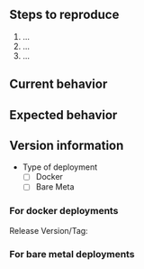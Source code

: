 ## Steps to reproduce
<!--
Place information about how to cause the bug here.
-->

1. ...
2. ...
3. ...

## Current behavior
<!--
Place information about what currently occurs here. Attach images here if needed.
-->

## Expected behavior
<!--
Place information about what you expect to occur here.
-->

## Version information
- Type of deployment
    - [ ] Docker
    - [ ] Bare Meta

### For docker deployments
Release Version/Tag: 

### For bare metal deployments
<!--
Add information about your system here.

The distribution name should be the Linux distribution being used. If applicable, include the distribution version.

If you believe any other information about your system may be useful, include it here too.
-->
